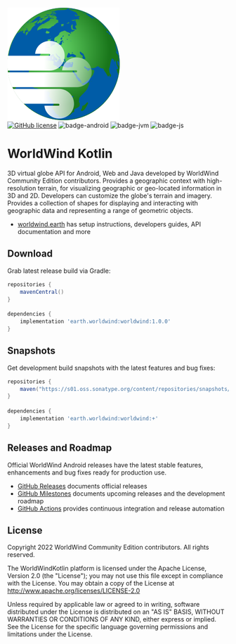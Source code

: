 ![worldwind](worldwind-examples-android/src/main/res/drawable/worldwind_logo.png)  
[![GitHub license](https://img.shields.io/badge/license-Apache%20License%202.0-blue.svg?style=flat)](http://www.apache.org/licenses/LICENSE-2.0) 
![badge-android](http://img.shields.io/badge/platform-android-6EDB8D.svg?style=flat)
![badge-jvm](http://img.shields.io/badge/platform-jvm-DB413D.svg?style=flat)
![badge-js](http://img.shields.io/badge/platform-js-F8DB5D.svg?style=flat)

# WorldWind Kotlin

3D virtual globe API for Android, Web and Java developed by WorldWind Community Edition contributors.
Provides a geographic context with high-resolution terrain, for visualizing geographic or geo-located information in 3D and 2D.
Developers can customize the globe's terrain and imagery. Provides a collection of shapes for displaying and interacting with
geographic data and representing a range of geometric objects.

- [worldwind.earth](https://worldwind.earth) has setup instructions, developers guides, API documentation and more

## Download

Grab latest release build via Gradle:
```groovy
repositories {
    mavenCentral()
}

dependencies {
    implementation 'earth.worldwind:worldwind:1.0.0'
}
```

## Snapshots

Get development build snapshots with the latest features and bug fixes:
```groovy
repositories {
    maven("https://s01.oss.sonatype.org/content/repositories/snapshots/")
}

dependencies {
    implementation 'earth.worldwind:worldwind:+'
}
```

## Releases and Roadmap

Official WorldWind Android releases have the latest stable features, enhancements and bug fixes ready for production use.

- [GitHub Releases](https://github.com/WorldWindEarth/WorldWindKotlin/releases/) documents official releases
- [GitHub Milestones](https://github.com/WorldWindEarth/WorldWindKotlin/milestones) documents upcoming releases and the development roadmap
- [GitHub Actions](https://github.com/WorldWindEarth/WorldWindKotlin/actions) provides continuous integration and release automation

## License

Copyright 2022 WorldWind Community Edition contributors. All rights reserved.

The WorldWindKotlin platform is licensed under the Apache License, Version 2.0 (the "License"); you may not use this file except in compliance with the License. You may obtain a copy of the License at http://www.apache.org/licenses/LICENSE-2.0

Unless required by applicable law or agreed to in writing, software distributed under the License is distributed on an "AS IS" BASIS, WITHOUT WARRANTIES OR CONDITIONS OF ANY KIND, either express or implied. See the License for the specific language governing permissions and limitations under the License.